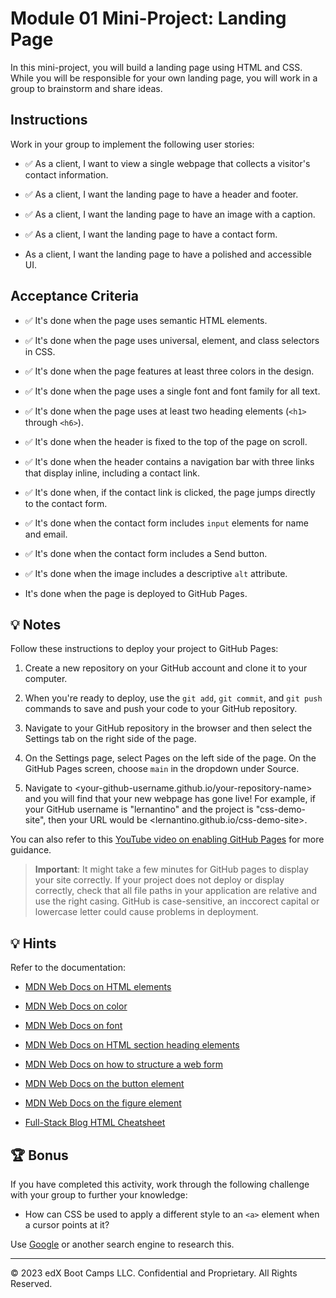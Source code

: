 # Module 01 Mini-Project: Landing Page

In this mini-project, you will build a landing page using HTML and CSS. While you will be responsible for your own landing page, you will work in a group to brainstorm and share ideas.

## Instructions

Work in your group to implement the following user stories:

* ✅ As a client, I want to view a single webpage that collects a visitor's contact information.

* ✅ As a client, I want the landing page to have a header and footer.

* ✅ As a client, I want the landing page to have an image with a caption.

* ✅ As a client, I want the landing page to have a contact form.

* As a client, I want the landing page to have a polished and accessible UI.

## Acceptance Criteria

* ✅ It's done when the page uses semantic HTML elements.

* ✅ It's done when the page uses universal, element, and class selectors in CSS.

* ✅ It's done when the page features at least three colors in the design.

* ✅ It's done when the page uses a single font and font family for all text.

* ✅ It's done when the page uses at least two heading elements (`<h1>` through `<h6>`).

* ✅ It's done when the header is fixed to the top of the page on scroll.

* ✅ It's done when the header contains a navigation bar with three links that display inline, including a contact link.

* ✅ It's done when, if the contact link is clicked, the page jumps directly to the contact form.

* ✅ It's done when the contact form includes `input` elements for name and email.

* ✅ It's done when the contact form includes a Send button.

* ✅ It's done when the image includes a descriptive `alt` attribute.

* It's done when the page is deployed to GitHub Pages.

## 💡 Notes

Follow these instructions to deploy your project to GitHub Pages:

1. Create a new repository on your GitHub account and clone it to your computer.

2. When you're ready to deploy, use the `git add`, `git commit`, and `git push` commands to save and push your code to your GitHub repository.

3. Navigate to your GitHub repository in the browser and then select the Settings tab on the right side of the page.

4. On the Settings page, select Pages on the left side of the page. On the GitHub Pages screen, choose `main` in the dropdown under Source.

5. Navigate to <your-github-username.github.io/your-repository-name> and you will find that your new webpage has gone live! For example, if your GitHub username is "lernantino" and the project is "css-demo-site", then your URL would be <lernantino.github.io/css-demo-site>.

You can also refer to this [YouTube video on enabling GitHub Pages](https://youtu.be/P4Mu1t5rIXg) for more guidance.

> **Important**: It might take a few minutes for GitHub pages to display your site correctly. If your project does not deploy or display correctly, check that all file paths in your application are relative and use the right casing. GitHub is case-sensitive, an inccorect capital or lowercase letter could cause problems in deployment.

## 💡 Hints

Refer to the documentation:

* [MDN Web Docs on HTML elements](https://developer.mozilla.org/en-US/docs/Web/HTML/Element)

* [MDN Web Docs on color](https://developer.mozilla.org/en-US/docs/Web/CSS/color)

* [MDN Web Docs on font](https://developer.mozilla.org/en-US/docs/Web/CSS/font)

* [MDN Web Docs on HTML section heading elements](https://developer.mozilla.org/en-US/docs/Web/HTML/Element/Heading_Elements)

* [MDN Web Docs on how to structure a web form](https://developer.mozilla.org/en-US/docs/Learn/Forms/How_to_structure_a_web_form)

* [MDN Web Docs on the button element](https://developer.mozilla.org/en-US/docs/Web/HTML/Element/button)

* [MDN Web Docs on the figure element](https://developer.mozilla.org/en-US/docs/Web/HTML/Element/figure)

* [Full-Stack Blog HTML Cheatsheet](https://coding-boot-camp.github.io/full-stack/html/html-cheatsheet)

## 🏆 Bonus

If you have completed this activity, work through the following challenge with your group to further your knowledge:

* How can CSS be used to apply a different style to an `<a>` element when a cursor points at it?

Use [Google](https://www.google.com) or another search engine to research this.

---

© 2023 edX Boot Camps LLC. Confidential and Proprietary. All Rights Reserved.
